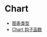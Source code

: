 # Chart

- [图表类型](%E5%9B%BE%E8%A1%A8%E7%B1%BB%E5%9E%8B.md)
- [Chart 钩子函数](Chart%E9%92%A9%E5%AD%90%E5%87%BD%E6%95%B0.md)
